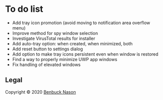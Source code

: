 # To do list

- Add tray icon promotion (avoid moving to notification area overflow menu)
- Improve method for spy window selection
- Investigate VirusTotal results for installer
- Add auto-tray option: when created, when minimized, both
- Add reset button to settings dialog
- Add option to make tray icons persistent even when window is restored
- Find a way to properly minimize UWP app windows
- Fix handling of elevated windows

## Legal

Copyright &copy; 2020 [Benbuck Nason](<https://github.com/benbuck>)
